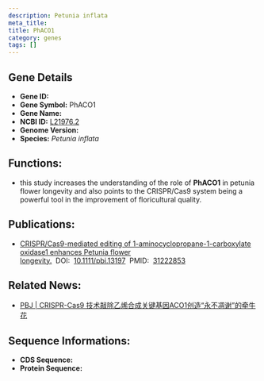 ```yaml
---
description: Petunia inflata
meta_title:
title: PhACO1
category: genes
tags: []
---
```


## Gene Details
- **Gene ID:**	[]()
- **Gene Symbol:** PhACO1
- **Gene Name:** 
- **NCBI ID:** [L21976.2](https://www.ncbi.nlm.nih.gov/gene/?term=L21976.2)
- **Genome Version:** []()
- **Species:** *Petunia inflata*

## Functions:
   - this study increases the understanding of the role of **PhACO1** in petunia flower longevity and also points to the CRISPR/Cas9 system being a powerful tool in the improvement of floricultural quality.

## Publications:
   - [CRISPR/Cas9-mediated editing of 1-aminocyclopropane-1-carboxylate oxidase1 enhances Petunia flower longevity.]( https://onlinelibrary.wiley.com/doi/10.1111/pbi.13197)&nbsp;&nbsp;DOI:&nbsp;&nbsp;[10.1111/pbi.13197](https://onlinelibrary.wiley.com/doi/10.1111/pbi.13197)&nbsp;&nbsp;PMID:&nbsp;&nbsp;[31222853](https://pubmed.ncbi.nlm.nih.gov/31222853/)

## Related News:
   - [PBJ | CRISPR-Cas9 技术敲除乙烯合成关键基因ACO1创造“永不凋谢”的牵牛花](https://mp.weixin.qq.com/s?__biz=Mzg3MDEwNDEyMg==&mid=2247484900&idx=2&sn=a7190ebb86dd7e7f5bb0c33704b7eddc&chksm=ce93a8b1f9e421a71a1e0702015207e528f74f6044adac34a8ad13adcb0271f493575a11231d&scene=27#wechat_redirect)

## Sequence Informations:
- **CDS Sequence:**
- **Protein Sequence:**

